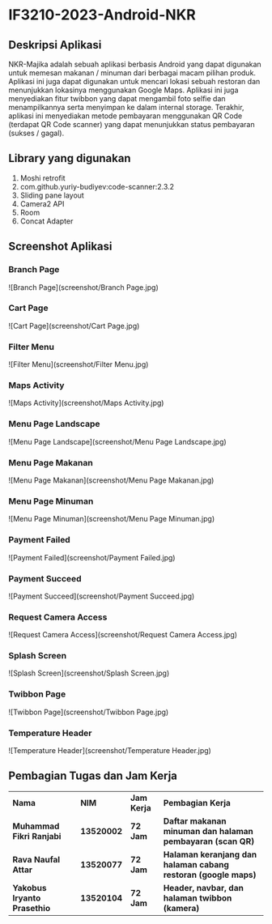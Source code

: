 # IF3210-2023-Android-NKR

## Deskripsi Aplikasi
NKR-Majika adalah sebuah aplikasi berbasis Android yang dapat digunakan untuk memesan makanan / minuman dari berbagai macam pilihan produk. 
Aplikasi ini juga dapat digunakan untuk mencari lokasi sebuah restoran dan menunjukkan lokasinya menggunakan Google Maps. 
Aplikasi ini juga menyediakan fitur twibbon yang dapat mengambil foto selfie dan menampilkannya serta menyimpan ke dalam internal storage.
Terakhir, aplikasi ini menyediakan metode pembayaran menggunakan QR Code (terdapat QR Code scanner) yang dapat menunjukkan status pembayaran (sukses / gagal).

## Library yang digunakan
1. Moshi retrofit
2. com.github.yuriy-budiyev:code-scanner:2.3.2
3. Sliding pane layout
4. Camera2 API
5. Room
6. Concat Adapter

## Screenshot Aplikasi

### Branch Page
![Branch Page](screenshot/Branch Page.jpg)

### Cart Page
![Cart Page](screenshot/Cart Page.jpg)

### Filter Menu
![Filter Menu](screenshot/Filter Menu.jpg)

### Maps Activity
![Maps Activity](screenshot/Maps Activity.jpg)

### Menu Page Landscape
![Menu Page Landscape](screenshot/Menu Page Landscape.jpg)

### Menu Page Makanan
![Menu Page Makanan](screenshot/Menu Page Makanan.jpg)

### Menu Page Minuman
![Menu Page Minuman](screenshot/Menu Page Minuman.jpg)

### Payment Failed
![Payment Failed](screenshot/Payment Failed.jpg)

### Payment Succeed
![Payment Succeed](screenshot/Payment Succeed.jpg)

### Request Camera Access
![Request Camera Access](screenshot/Request Camera Access.jpg)

### Splash Screen
![Splash Screen](screenshot/Splash Screen.jpg)

### Twibbon Page
![Twibbon Page](screenshot/Twibbon Page.jpg)

### Temperature Header
![Temperature Header](screenshot/Temperature Header.jpg)

## Pembagian Tugas dan Jam Kerja
<table>
    <tr>
      <td><b>Nama</b></td>
      <td><b>NIM</b></td>
      <td><b>Jam Kerja</b></td>
      <td><b>Pembagian Kerja</b></td>
    </tr>
    <tr>
      <td><b>Muhammad Fikri Ranjabi</b></a></td>
      <td><b>13520002</b></td>
      <td><b>72 Jam</b></td>
      <td><b>Daftar makanan minuman dan halaman pembayaran (scan QR)</b></td>
    </tr>
    <tr>
      <td><b>Rava Naufal Attar</b></a></td>
      <td><b>13520077</b></td>
      <td><b>72 Jam</b></td>
      <td><b>Halaman keranjang dan halaman cabang restoran (google maps)</b></td>
    </tr>
    <tr>
      <td><b>Yakobus Iryanto Prasethio</b></a></td>
      <td><b>13520104</b></td>
      <td><b>72 Jam</b></td>
      <td><b>Header, navbar, dan halaman twibbon (kamera)</b></td>
    </tr>
</table>
